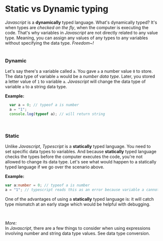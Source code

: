 # Static vs Dynamic typing

*Javascript* is a **dynamically** typed language. What's dynamically typed? It's when types are *checked on the fly*, when the computer is executing the code. That's why variables in *Javascript* are not directly related to any value type. Meaning, you can assign any values of any types to any variables without specifying the data type. *Freedom~!*
<br><br>


### Dynamic

Let's say there's a variable called `a`. You gave `a` a number value `0` to store. The data type of variable `a` would be a *number data type*. Later, you stored a letter value of `1` to variable `a`. *Javascript* will change the data type of variable `a` to a string data type.

**Example:**

```Javascript
  var a = 0; // typeof a is number
  a = "1";
  console.log(typeof a); // will return string
```
<br>

### Static

Unlike *Javascript*, *Typescript* is a **statically** typed language. You need to set specific data types to variables. And because **statically** typed language checks the types before the computer executes the code, you're not allowed to change its data type. Let's see what would happen to a statically typed language if we go over the scenario above. 

**Example:**

```Typescript
var a:number = 0; // typeof a is number
a = "1"; // typescript reads this as an error because variable a cannot contain a string type data value
```
One of the advantages of using a **statically** typed language is: it will catch type mismatch at an early stage which would be helpful with debugging. 

<br>

_More:_<br>
In *Javascript*, there are a few things to consider when using expressions involving number and string data type values. See data type conversion.




